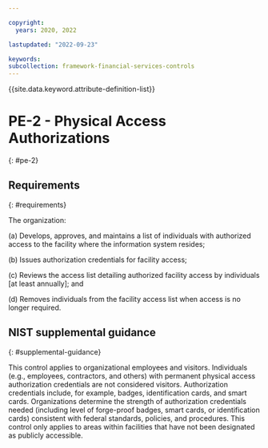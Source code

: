 ```yaml
---

copyright:
  years: 2020, 2022

lastupdated: "2022-09-23"

keywords: 
subcollection: framework-financial-services-controls
---
```


{{site.data.keyword.attribute-definition-list}}

# PE-2 - Physical Access Authorizations
{: #pe-2}

## Requirements
{: #requirements}

The organization:

(a) Develops, approves, and maintains a list of individuals with authorized access to the facility where the information system resides;

(b) Issues authorization credentials for facility access;

(c) Reviews the access list detailing authorized facility access by individuals [at least annually]; and

(d) Removes individuals from the facility access list when access is no longer required.

## NIST supplemental guidance
{: #supplemental-guidance}

This control applies to organizational employees and visitors. Individuals (e.g., employees, contractors, and others) with permanent physical access authorization credentials are not considered visitors. Authorization credentials include, for example, badges, identification cards, and smart cards. Organizations determine the strength of authorization credentials needed (including level of forge-proof badges, smart cards, or identification cards) consistent with federal standards, policies, and procedures. This control only applies to areas within facilities that have not been designated as publicly accessible.

